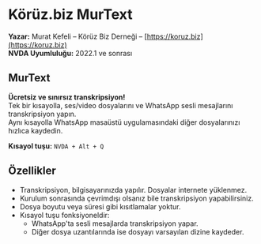 ﻿
# Körüz.biz MurText

**Yazar:** Murat Kefeli – Körüz Biz Derneği – [https://koruz.biz](https://koruz.biz)  
**NVDA Uyumluluğu:** 2022.1 ve sonrası

##  MurText

**Ücretsiz ve sınırsız transkripsiyon!**  
Tek bir kısayolla, ses/video dosyalarını ve WhatsApp sesli mesajlarını transkripsiyon yapın.  
Aynı kısayolla WhatsApp masaüstü uygulamasındaki diğer dosyalarınızı hızlıca kaydedin.

**Kısayol tuşu:** `NVDA + Alt + Q`

##  Özellikler

- Transkripsiyon, bilgisayarınızda yapılır. Dosyalar internete yüklenmez.  
- Kurulum sonrasında çevrimdışı olsanız bile transkripsiyon yapabilirsiniz.  
- Dosya boyutu veya süresi gibi kısıtlamalar yoktur.  
- Kısayol tuşu fonksiyoneldir:  
	- WhatsApp'ta sesli mesajlarda transkripsiyon yapar.  
	- Diğer dosya uzantılarında ise dosyayı varsayılan dizine kaydeder.
